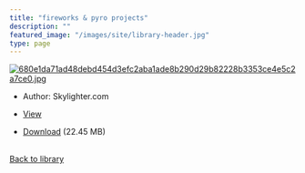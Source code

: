 ```yaml
---
title: "fireworks & pyro projects"
description: ""
featured_image: "/images/site/library-header.jpg"
type: page
---
```


<a href="https://drive.google.com/file/d/1KKISOZRaNwB5OgTYZdCk2ib-zgXJwTPD/view" target="_blank">![680e1da71ad48debd454d3efc2aba1ade8b290d29b82228b3353ce4e5c2a7ce0.jpg](/images/library/680e1da71ad48debd454d3efc2aba1ade8b290d29b82228b3353ce4e5c2a7ce0.jpg)</a>
* Author: Skylighter.com
* <a href="https://drive.google.com/file/d/1KKISOZRaNwB5OgTYZdCk2ib-zgXJwTPD/view" target="_blank">View</a>

* [Download](https://drive.google.com/uc?export=download&id=1KKISOZRaNwB5OgTYZdCk2ib-zgXJwTPD) (22.45 MB)

<br />[Back to library](/library/)
